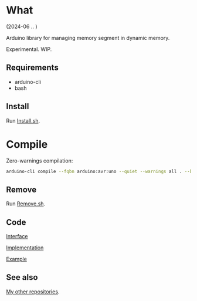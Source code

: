 # What

(2024-06 .. )

Arduino library for managing memory segment in dynamic memory.

Experimental. WIP.


## Requirements

  * arduino-cli
  * bash


## Install

Run [Install.sh](Install.sh).


# Compile

Zero-warnings compilation:

```bash
arduino-cli compile --fqbn arduino:avr:uno --quiet --warnings all . --build-property compiler.cpp.extra_flags="-std=c++1z"
```

## Remove

Run [Remove.sh](Remove.sh).


## Code

[Interface](src/me_ManagedMemory.h)

[Implementation](src/me_ManagedMemory.cpp)

[Example](examples/me_ManagedMemory/me_ManagedMemory.ino)


## See also

[My other repositories](https://github.com/martin-eden/contents).

